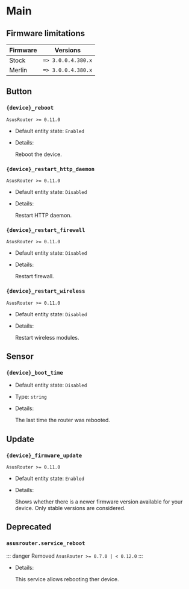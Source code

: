 # Main

## Firmware limitations

|Firmware|          Versions|
|--------|------------------|
|Stock   |`=> 3.0.0.4.380.x`|
|Merlin  |`=> 3.0.0.4.380.x`|

## Button

### `{device}_reboot`

`AsusRouter >= 0.11.0`

-   Default entity state: `Enabled`
-   Details:

    Reboot the device.

### `{device}_restart_http_daemon`

`AsusRouter >= 0.11.0`

-   Default entity state: `Disabled`
-   Details:

    Restart HTTP daemon.

### `{device}_restart_firewall`

`AsusRouter >= 0.11.0`

-   Default entity state: `Disabled`
-   Details:

    Restart firewall.

### `{device}_restart_wireless`

`AsusRouter >= 0.11.0`

-   Default entity state: `Disabled`
-   Details:

    Restart wireless modules.

## Sensor

### `{device}_boot_time`

-   Default entity state: `Disabled`
-   Type: `string`
-   Details:

    The last time the router was rebooted.

## Update

### `{device}_firmware_update`

`AsusRouter >= 0.11.0`

-   Default entity state: `Enabled`
-   Details:

    Shows whether there is a newer firmware version available for your device. Only stable versions are considered.

## Deprecated

### `asusrouter.service_reboot`

::: danger Removed
`AsusRouter >= 0.7.0 | < 0.12.0`
:::

-   Details:

    This service allows rebooting ther device.
